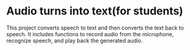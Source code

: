# Audio turns into text(for students)
This project converts speech to text and then converts the text back to speech. It includes functions to record audio from the microphone, recognize speech, and play back the generated audio.
